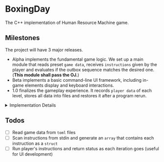 # BoxingDay

The C++ implementation of Human Resource Machine game.

## Milestones

The project will have 3 major releases.

- Alpha implements the fundamental game logic. We set up a main module that reads preset `game data`, receives `instructions` given by the player and evaluates if the outbox sequence matches the desired one. (**This module shall pass the OJ.**)
- Beta implements a basic command-line UI framework, including in-game elements display and keyboard interactions.
- 1.0 finalizes the gameplay experience. It records `player data` of each level, stores all data into files and restores it after a program rerun.

<details>

<summary>Implementation Details</summary>

## Implementation Details

### Data Files

`game data` is built-in for the first four levels, and open to customization for other levels. It consists of a inbox number sequence, a desired outbox number sequence, level name, level number, level description, available instructions, and available tile amount.

`player data` is the steps and instructions used when a level finishes. It's recorded and displayed in the menu (display to be done in Beta).

The two types of data is stored in two separate `toml` files. By modifying the existing files or creating new ones, we can make changes to the levels playable.

### Game Interactions

Display module consists of `inbox`, `outbox`, `memory` (tiles), `instructions` (boxes), `register` (the agent) and the game menu.

Keyboard controls a virtual cursor over buttons and `instructions`, and triggers actions when receiving certain keys. The set-alias feature may also allow player to type in a string to rename the tiles.

</details>

## Todos

- [ ] Read game data from `toml` files
- [ ] Scan instructions from stdin and generate an `array` that contains each instruction as a `struct`
- [ ] Run player's instructions and return status as each iteration goes (useful for UI development)
